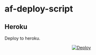 # af-deploy-script

<!-- ## Railway

[![Deploy on Railway](https://railway.app/button.svg)](https://railway.app/new/template?template=)
<br> -->

## Heroku

Deploy to heroku.
<p align="center">
<a href="https://heroku.com/deploy?template=https://github.com/SIMAB007/af-deploy-script">
  <img src="https://www.herokucdn.com/deploy/button.svg" alt="Deploy">
</a>
</p>

